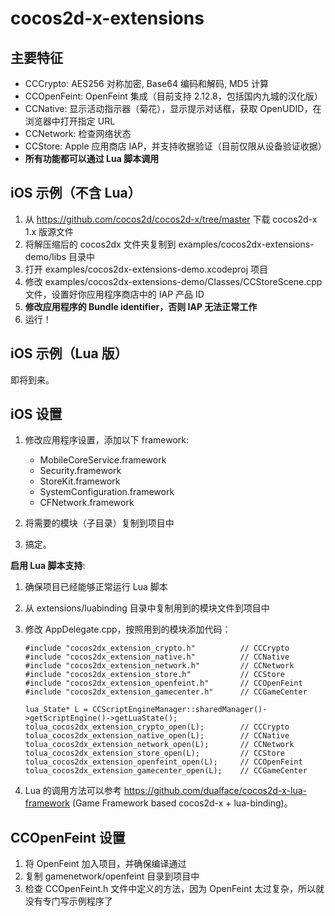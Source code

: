 # cocos2d-x-extensions

## 主要特征

-   CCCrypto: AES256 对称加密, Base64 编码和解码, MD5 计算
-   CCOpenFeint: OpenFeint 集成（目前支持 2.12.8，包括国内九城的汉化版）
-   CCNative: 显示活动指示器（菊花），显示提示对话框，获取 OpenUDID，在浏览器中打开指定 URL
-   CCNetwork: 检查网络状态
-   CCStore: Apple 应用商店 IAP，并支持收据验证（目前仅限从设备验证收据）
-   **所有功能都可以通过 Lua 脚本调用**

## iOS 示例（不含 Lua）

1.  从 https://github.com/cocos2d/cocos2d-x/tree/master 下载 cocos2d-x 1.x 版源文件
2.  将解压缩后的 cocos2dx 文件夹复制到 examples/cocos2dx-extensions-demo/libs 目录中
3.  打开 examples/cocos2dx-extensions-demo.xcodeproj 项目
4.  修改 examples/cocos2dx-extensions-demo/Classes/CCStoreScene.cpp 文件，设置好你应用程序商店中的 IAP 产品 ID
5.  **修改应用程序的 Bundle identifier，否则 IAP 无法正常工作**
6.  运行！

## iOS 示例（Lua 版）

即将到来。


## iOS 设置

1.  修改应用程序设置，添加以下 framework:
    -   MobileCoreService.framework
    -   Security.framework
    -   StoreKit.framework
    -   SystemConfiguration.framework
    -   CFNetwork.framework

2.  将需要的模块（子目录）复制到项目中
3.  搞定。

**启用 Lua 脚本支持**:

1.  确保项目已经能够正常运行 Lua 脚本
2.  从 extensions/luabinding 目录中复制用到的模块文件到项目中
3.  修改 AppDelegate.cpp，按照用到的模块添加代码：

        #include "cocos2dx_extension_crypto.h"          // CCCrypto
        #include "cocos2dx_extension_native.h"          // CCNative
        #include "cocos2dx_extension_network.h"         // CCNetwork
        #include "cocos2dx_extension_store.h"           // CCStore
        #include "cocos2dx_extension_openfeint.h"       // CCOpenFeint
        #include "cocos2dx_extension_gamecenter.h"      // CCGameCenter
    
        lua_State* L = CCScriptEngineManager::sharedManager()->getScriptEngine()->getLuaState();
        tolua_cocos2dx_extension_crypto_open(L);        // CCCrypto
        tolua_cocos2dx_extension_native_open(L);        // CCNative
        tolua_cocos2dx_extension_network_open(L);       // CCNetwork
        tolua_cocos2dx_extension_store_open(L);         // CCStore
        tolua_cocos2dx_extension_openfeint_open(L);     // CCOpenFeint
        tolua_cocos2dx_extension_gamecenter_open(L);    // CCGameCenter

4.  Lua 的调用方法可以参考 https://github.com/dualface/cocos2d-x-lua-framework (Game Framework based cocos2d-x + lua-binding)。


## CCOpenFeint 设置

1.  将 OpenFeint 加入项目，并确保编译通过
2.  复制 gamenetwork/openfeint 目录到项目中
3.  检查 CCOpenFeint.h 文件中定义的方法，因为 OpenFeint 太过复杂，所以就没有专门写示例程序了




